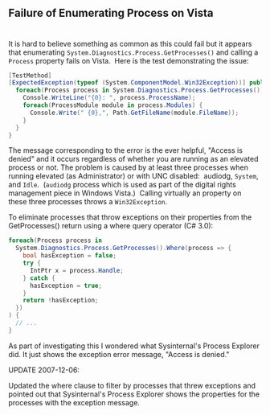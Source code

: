 

## Failure of Enumerating Process on Vista
#
It is hard to believe something as common as this could fail but it appears that enumerating ``` System.Diagnostics.Process.GetProcesses() ``` and calling a ``` Process ``` property fails on Vista.  Here is the test demonstrating the issue:

```csharp
[TestMethod]
[ExpectedException(typeof (System.ComponentModel.Win32Exception))] public void EnumeratingGetProcessesThrowWin32Exception() {
  foreach(Process process in System.Diagnostics.Process.GetProcesses()) {
    Console.WriteLine("{0}: ", process.ProcessName);
    foreach(ProcessModule module in process.Modules) {
      Console.Write(" {0},", Path.GetFileName(module.FileName));
    }
  }
}
```

The message corresponding to the error is the ever helpful, "Access is denied" and it occurs regardless of whether you are running as an elevated process or not. The problem is caused by at least three processes when running elevated (as Administrator) or with UNC disabled:  audiodg, ``` System ```, and ``` Idle ```.  (``` audiodg ``` process which is used as part of the digital rights management piece in Windows Vista.)  Calling virtually an property on these three processes throws a ``` Win32Exception ```.

To eliminate processes that throw exceptions on their properties from the GetProcesses() return using a where query operator (C# 3.0):

```csharp 
foreach(Process process in
  System.Diagnostics.Process.GetProcesses().Where(process => {
    bool hasException = false;
    try {
      IntPtr x = process.Handle;
    } catch {
      hasException = true;
    }
    return !hasException;
  })
) {
  // ...
}
```

As part of investigating this I wondered what Sysinternal's Process Explorer did. It just shows the exception error message, "Access is denied."

UPDATE 2007-12-06:

Updated the where clause to filter by processes that threw exceptions and pointed out that Sysinternal's Process Explorer shows the properties for the processes with the exception message.
